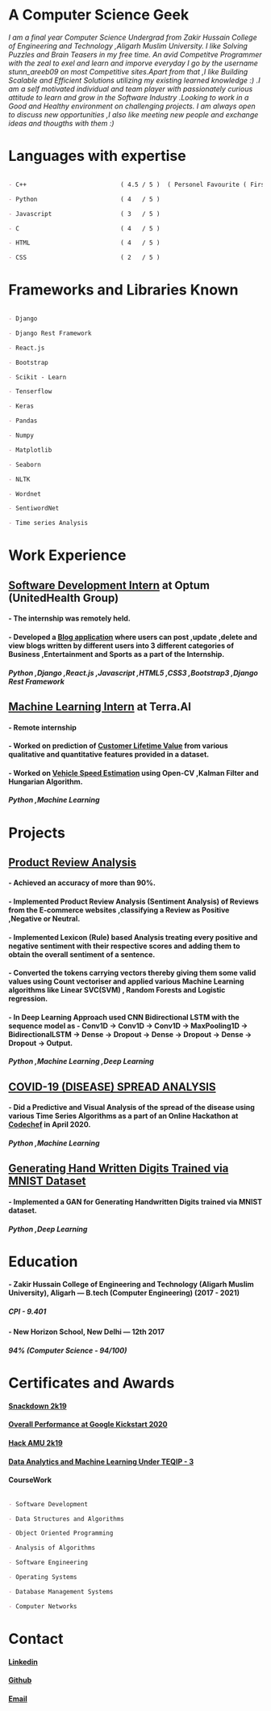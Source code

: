 # A Computer Science Geek  




*I am a final year Computer Science Undergrad from Zakir Hussain College of Engineering and Technology ,Aligarh Muslim University. I like Solving Puzzles and Brain Teasers in my free time. An avid Competitve Programmer with the zeal to exel and learn and imporve everyday I go by the username stunn_areeb09 on most Competitive sites.Apart from that ,I like Building Scalable and Efficient Solutions utilizing my existing learned knowledge :) .I am a self motivated individual and team player with passionately curious attitude to learn and grow in the Software Industry .Looking to work in a Good and Healthy environment on challenging projects. I am always open to discuss new opportunities ,I also like meeting new people and exchange ideas and thougths with them :)*




# Languages with expertise



```markdown

- C++                          ( 4.5 / 5 )  ( Personel Favourite ( First one is always special !! ) )

- Python                       ( 4   / 5 )

- Javascript                   ( 3   / 5 )

- C                            ( 4   / 5 )

- HTML                         ( 4   / 5 )

- CSS                          ( 2   / 5 )

```




# Frameworks and Libraries Known
  
  
  
```markdown

- Django      

- Django Rest Framework

- React.js

- Bootstrap

- Scikit - Learn

- Tenserflow 

- Keras

- Pandas

- Numpy

- Matplotlib

- Seaborn

- NLTK

- Wordnet

- SentiwordNet

- Time series Analysis


```  




# Work Experience 



## [Software Development Intern](https://drive.google.com/file/d/1TBgu-qK8wi3beUehUxfCkMHbZb1fenp8/view?usp=sharing) at Optum (UnitedHealth Group) 




#### - The internship was remotely held. 

#### - Developed a [Blog application](https://github.com/stunn-areeb09/Blog-Hosting-Application) where users can post ,update ,delete and view blogs written by different users into 3 different categories of Business ,Entertainment and Sports as a part of the Internship.


#### *Python ,Django ,React.js ,Javascript ,HTML5 ,CSS3 ,Bootstrap3 ,Django Rest Framework* 
  


## [Machine Learning Intern](https://drive.google.com/file/d/1WghsM8THCJ8cmciibkTvlSnKesPzhKc_/view) at Terra.AI 




#### - Remote internship

#### - Worked on prediction of [Customer Lifetime Value](https://drive.google.com/file/d/1wFMeBe_KI36TWixncD4CeKZZHUlgt6hG/view?usp=sharing) from various qualitative and quantitative features provided in a dataset. 

#### - Worked on [Vehicle Speed Estimation](https://drive.google.com/file/d/1IfY9ML5Kik525P8_327sZU1d7R7ropVj/view?usp=sharing) using Open-CV ,Kalman Filter and Hungarian Algorithm.


#### *Python ,Machine Learning*




# Projects



## [Product Review Analysis](https://github.com/stunn-areeb09/Product-Review-Analysis)




#### - Achieved an accuracy of more than 90%.

#### - Implemented Product Review Analysis (Sentiment Analysis) of Reviews from the E-commerce websites ,classifying a Review as Positive ,Negative or Neutral.

#### - Implemented Lexicon (Rule) based Analysis treating every positive and negative sentiment with their respective scores and adding them to obtain the overall sentiment of a   sentence. 

#### - Converted the tokens carrying vectors thereby giving them some valid values using Count vectoriser and applied various Machine Learning algorithms like Linear SVC(SVM) ,       Random Forests and Logistic regression. 

#### - In Deep Learning Approach used CNN Bidirectional LSTM with the sequence model as -  Conv1D -> Conv1D -> Conv1D -> MaxPooling1D -> BidirectionalLSTM -> Dense -> Dropout -> Dense -> Dropout -> Dense -> Dropout -> Output.


#### *Python ,Machine Learning ,Deep Learning*



## [COVID-19 (DISEASE) SPREAD ANALYSIS](https://github.com/stunn-areeb09/COVID-Analysis-)



#### - Did a Predictive and Visual Analysis of the spread of the disease using various Time Series Algorithms as a part of an Online Hackathon at [Codechef](https://drive.google.com/file/d/1i8AT-qgz944N89YP4WymZT62tqhEq-6K/view) in April 2020.


#### *Python ,Machine Learning*


## [Generating Hand Written Digits Trained via MNIST Dataset](https://github.com/stunn-areeb09/Genrating-Handwritten-Digits-using-GAN)




#### - Implemented a GAN for Generating Handwritten Digits trained via MNIST dataset.


#### *Python ,Deep Learning*




# Education





#### - Zakir Hussain College of Engineering and Technology (Aligarh Muslim University), Aligarh — B.tech (Computer Engineering) (2017 - 2021)

#####  CPI - 9.401

#### - New Horizon School, New Delhi — 12th 2017 

#####  94% (Computer Science - 94/100)






# Certificates and Awards 



#### [Snackdown 2k19](https://www.codechef.com/certificates/public/c31c38e)

#### [Overall Performance at Google Kickstart 2020](https://drive.google.com/file/d/1m3N5_ESLKI1H5mNkwPipyDFxKCo08C--/view)

#### [Hack AMU 2k19](https://drive.google.com/file/d/1KlzLm38Air-EH84B3DDyB4i6INOT5E0j/view)

#### [Data Analytics and Machine Learning Under TEQIP - 3](https://drive.google.com/file/d/1puMhs3YAGlRcKlSDv5avqp--ipAoIEWy/view)






#### CourseWork 

```markdown

- Software Development 

- Data Structures and Algorithms 

- Object Oriented Programming    

- Analysis of Algorithms

- Software Engineering    

- Operating Systems    

- Database Management Systems   

- Computer Networks 

```




# Contact


####  [Linkedin](https://www.linkedin.com/in/syed-areeb-wadood-629738161/)

####  [Github](https://github.com/stunn-areeb09)

####  [Email](areeb.wadood9@gmail.com)   


